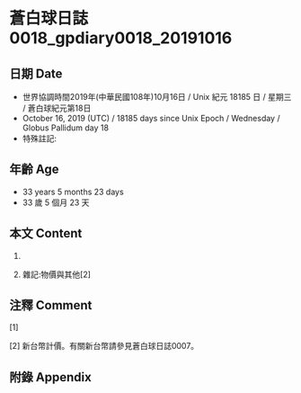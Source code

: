 # 蒼白球日誌0018_gpdiary0018_20191016 #

## 日期 Date ##

* 世界協調時間2019年(中華民國108年)10月16日 / Unix 紀元 18185 日 / 星期三 / 蒼白球紀元第18日
* October 16, 2019 (UTC) / 18185 days since Unix Epoch / Wednesday / Globus Pallidum day 18
* 特殊註記:

## 年齡 Age ##

* 33 years 5 months 23 days
* 33 歲 5 個月 23 天

## 本文 Content ##

1. 

    
2. 雜記:物價與其他[2]

    

## 注釋 Comment ##

[1] 


[2] 新台幣計價。有關新台幣請參見蒼白球日誌0007。



## 附錄 Appendix ##

